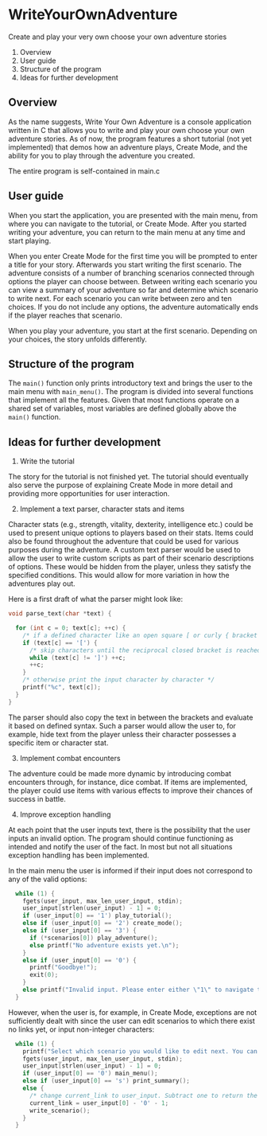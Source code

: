 # WriteYourOwnAdventure
Create and play your very own choose your own adventure stories

1. Overview
2. User guide
3. Structure of the program
4. Ideas for further development

## Overview

As the name suggests, Write Your Own Adventure is a console application written in C that allows you to write and play your own choose your own adventure stories. As of now, the program features a short tutorial (not yet implemented) that demos how an adventure plays, Create Mode, and the ability for you to play through the adventure you created.

The entire program is self-contained in main.c

## User guide

When you start the application, you are presented with the main menu, from where you can navigate to the tutorial, or Create Mode. After you started writing your adventure, you can return to the main menu at any time and start playing.

When you enter Create Mode for the first time you will be prompted to enter a title for your story. Afterwards you start writing the first scenario. The adventure consists of a number of branching scenarios connected through options the player can choose between. Between writing each scenario you can view a summary of your adventure so far and determine which scenario to write next. For each scenario you can write between zero and ten choices. If you do not include any options, the adventure automatically ends if the player reaches that scenario.

When you play your adventure, you start at the first scenario. Depending on your choices, the story unfolds differently.

## Structure of the program

The ```main()``` function only prints introductory text and brings the user to the main menu with ```main_menu()```. The program is divided into several functions that implement all the features. Given that most functions operate on a shared set of variables, most variables are defined globally above the ```main()``` function.

## Ideas for further development

1. Write the tutorial

The story for the tutorial is not finished yet. The tutorial should eventually also serve the purpose of explaining Create Mode in more detail and providing more opportunities for user interaction.

2. Implement a text parser, character stats and items

Character stats (e.g., strength, vitality, dexterity, intelligence etc.) could be used to present unique options to players based on their stats. Items could also be found throughout the adventure that could be used for various purposes during the adventure. A custom text parser would be used to allow the user to write custom scripts as part of their scenario descriptions of options. These would be hidden from the player, unless they satisfy the specified conditions. This would allow for more variation in how the adventures play out.

Here is a first draft of what the parser might look like:
```C
void parse_text(char *text) {

  for (int c = 0; text[c]; ++c) {
    /* if a defined character like an open square [ or curly { bracket is reached, stop printing characters */
    if (text[c] == '[') {
      /* skip characters until the reciprocal closed bracket is reached */
      while (text[c] != ']') ++c;
      ++c;
    }
    /* otherwise print the input character by character */
    printf("%c", text[c]);
  }
}
```
The parser should also copy the text in between the brackets and evaluate it based on defined syntax. Such a parser would allow the user to, for example, hide text from the player unless their character possesses a specific item or character stat.

3. Implement combat encounters

The adventure could be made more dynamic by introducing combat encounters through, for instance, dice combat. If items are implemented, the player could use items with various effects to improve their chances of success in battle.

4. Improve exception handling

At each point that the user inputs text, there is the possibility that the user inputs an invalid option. The program should continue functioning as intended and notify the user of the fact. In most but not all situations exception handling has been implemented.

In the main menu the user is informed if their input does not correspond to any of the valid options:
```C
  while (1) {
    fgets(user_input, max_len_user_input, stdin);
    user_input[strlen(user_input) - 1] = 0;
    if (user_input[0] == '1') play_tutorial();
    else if (user_input[0] == '2') create_mode();
    else if (user_input[0] == '3') {
      if (*scenarios[0]) play_adventure();
      else printf("No adventure exists yet.\n");
    }
    else if (user_input[0] == '0') {
      printf("Goodbye!");
      exit(0);
    }
    else printf("Invalid input. Please enter either \"1\" to navigate to the tutorial, \"2\" to enter Create Mode, or \"3\" to play your adventure. Enter \"0\" to exit the program.\n");
  }
```
However, when the user is, for example, in Create Mode, exceptions are not sufficiently dealt with since the user can edit scenarios to which there exist no links yet, or input non-integer characters:
```C
  while (1) {
    printf("Select which scenario you would like to edit next. You can get an overview of what you have writen so far by entering \"s\" to bring up the summary. Input \"0\" to return to the main menu.\n");
    fgets(user_input, max_len_user_input, stdin);
    user_input[strlen(user_input) - 1] = 0;
    if (user_input[0] == '0') main_menu();
    else if (user_input[0] == 's') print_summary();
    else {
      /* change current_link to user_input. Subtract one to return the correct index */
      current_link = user_input[0] - '0' - 1;
      write_scenario();
    }
  }
```

